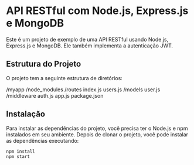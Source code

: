 # API RESTful com Node.js, Express.js e MongoDB

Este é um projeto de exemplo de uma API RESTful usando Node.js, Express.js e MongoDB. Ele também implementa a autenticação JWT.

## Estrutura do Projeto

O projeto tem a seguinte estrutura de diretórios:

/myapp /node_modules /routes index.js users.js /models user.js /middleware auth.js app.js package.json


## Instalação

Para instalar as dependências do projeto, você precisa ter o Node.js e npm instalados em seu ambiente. Depois de clonar o projeto, você pode instalar as dependências executando:

```bash
npm install
npm start